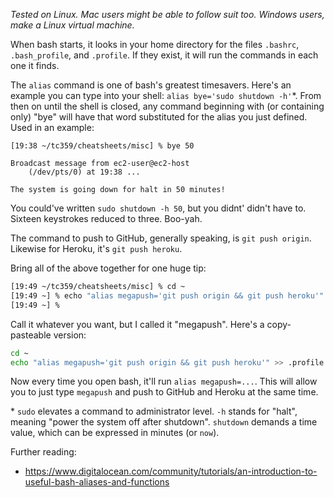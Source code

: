 *Tested on Linux. Mac users might be able to follow suit too. Windows users, make a Linux virtual machine.*

When bash starts, it looks in your home directory for the files `.bashrc`, `.bash_profile`, and `.profile`. If they exist, it will run the commands in each one it finds.

The `alias` command is one of bash's greatest timesavers. Here's an example you can type into your shell: `alias bye='sudo shutdown -h'`*. From then on until the shell is closed, any command beginning with (or containing only) "bye" will have that word substituted for the alias you just defined. Used in an example:

```
[19:38 ~/tc359/cheatsheets/misc] % bye 50

Broadcast message from ec2-user@ec2-host
    (/dev/pts/0) at 19:38 ...

The system is going down for halt in 50 minutes!

```
You could've written `sudo shutdown -h 50`, but you didnt' didn't have to. Sixteen keystrokes reduced to three. Boo-yah.

The command to push to GitHub, generally speaking, is `git push origin`.  Likewise for Heroku, it's `git push heroku`.

Bring all of the above together for one huge tip:
``` bash
[19:49 ~/tc359/cheatsheets/misc] % cd ~
[19:49 ~] % echo "alias megapush='git push origin && git push heroku'" >> .profile
[19:49 ~] %
```
Call it whatever you want, but I called it "megapush". Here's a copy-pasteable version:
``` bash
cd ~
echo "alias megapush='git push origin && git push heroku'" >> .profile
```

Now every time you open bash, it'll run `alias megapush=...`. This will allow you to just type `megapush` and push to GitHub and Heroku at the same time.

\* `sudo` elevates a command to administrator level. `-h` stands for "halt", meaning "power the system off after shutdown". `shutdown` demands a time value, which can be expressed in minutes (or `now`).

Further reading:
- https://www.digitalocean.com/community/tutorials/an-introduction-to-useful-bash-aliases-and-functions

